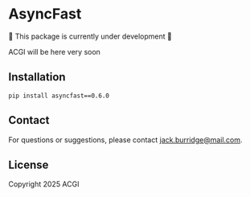 # AsyncFast

:construction: This package is currently under development :construction:

ACGI will be here very soon

## Installation

```
pip install asyncfast==0.6.0
```

## Contact
For questions or suggestions, please contact [jack.burridge@mail.com](mailto:jack.burridge@mail.com).

## License
Copyright 2025 ACGI